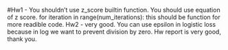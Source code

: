 #Hw1 - You shouldn’t use z_score builtin function. You should use equation  of z score.
for iteration in range(num_iterations):
this should be function for more readible code.
Hw2 - very good. You can use epsilon in logistic loss because in log we want to prevent division by zero. Hw report is very good, thank you.

